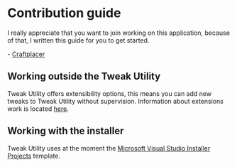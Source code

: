 # Contribution guide
I really appreciate that you want to join working on this application, because of that, I written this guide for you to get started.

\- [Craftplacer](https://github.com/Craftplacer)

## Working outside the Tweak Utility
Tweak Utility offers extensibility options, this means you can add new tweaks to Tweak Utility without supervision. Information about extensions work is located [here]().

## Working with the installer
Tweak Utility uses at the moment the [Microsoft Visual Studio Installer Projects](https://marketplace.visualstudio.com/items?itemName=VisualStudioClient.MicrosoftVisualStudio2017InstallerProjects) template.
